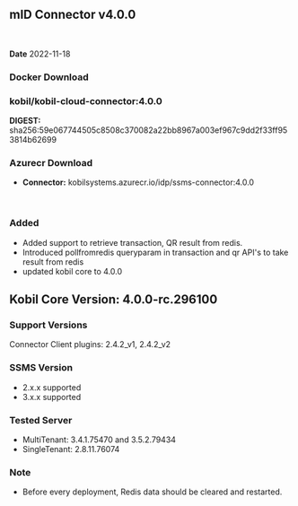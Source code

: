 ## mID Connector v4.0.0

<br/>

**Date** 2022-11-18

### **Docker Download**
### kobil/kobil-cloud-connector:4.0.0
**DIGEST:** sha256:59e067744505c8508c370082a22bb8967a003ef967c9dd2f33ff953814b62699
<br/>

### **Azurecr Download**
- **Connector:** kobilsystems.azurecr.io/idp/ssms-connector:4.0.0
<br/>
 
### Added 
* Added support to retrieve transaction, QR result from redis.
* Introduced pollfromredis queryparam in transaction and qr API's to take result from redis
* updated kobil core to 4.0.0

## Kobil Core Version: 4.0.0-rc.296100

### Support Versions
Connector Client plugins: 2.4.2_v1, 2.4.2_v2 
 
### SSMS Version 
* 2.x.x supported 
* 3.x.x supported 

### Tested Server 
* MultiTenant: 3.4.1.75470 and 3.5.2.79434 
* SingleTenant: 2.8.11.76074 

### Note
* Before every deployment, Redis data should be cleared and restarted. 
